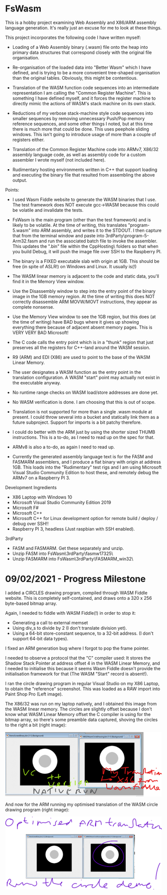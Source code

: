 
FsWasm
======

This is a hobby project examining Web Assembly and X86/ARM 
assembly language generation.  It's really just an excuse for
me to look at these things.

This project incorporates the following code I have written
myself:

- Loading of a Web Assembly binary (.wasm) file onto the heap
  into primary data structures that correspond closely with the
  original file organisation.
  
- Re-organisation of the loaded data into "Better Wasm" which
  I have defined, and is trying to be a more convenient 
  tree-shaped organisation than the original tables.  Obviously,
  this might be contentious.
  
- Translation of the WASM function code sequences into an
  intermediate representation I am calling the "Common Register
  Machine".  This is something I have defined myself, and it
  forces the register machine to directly mimic the actions of
  WASM's stack machine on its own stack.
  
- Reductions of my verbose stack-machine style code sequences 
  into smaller sequences by removing unnecessary Push/Pop memory
  reference sequences, and some other things I noted, but at
  this time there is much more that could be done.  This uses
  peephole sliding windows.  This isn't going to introduce 
  usage of more than a couple of registers either.
  
- Translation of the Common Register Machine code into ARMv7,
  X86/32 assembly language code, as well as assembly code for
  a custom assembler I wrote myself (not included here).

- Rudimentary hosting environments written in C++ that support
  loading and executing the binary file that resulted from 
  assembling the above output.

Points:

- I used Wasm Fiddle website to generate the WASM binaries
  that I use.  The test framework does NOT execute gcc->WASM
  because this could be volatile and invalidate the tests.

- FsWasm is the main program (other than the test framework)
  and is likely to be volatile.  At the time of writing, this
  translates "program-5.wasm" into ARM assembly, and writes
  it to the STDOUT.  I then capture that from the terminal
  window and paste into 3rdParty\program-5-Arm32.fasm and
  run the associated batch file to invoke the assembler.
  This updates the ".bin" file within the CppHosting\ folders
  so that when you build Debug, it will push the image file
  over SSH to the Raspberry PI.
  
- The binary is a FIXED executable slab with origin at 1GB.
  This should be free (in spite of ASLR!) on Windows and Linux.
  It usually is(!)
  
- The WASM linear memory is adjacent to the code and static
  data, you'll find it in the Memory View window.
  
- Use the Disassembly window to step into the entry point
  of the binary image in the 1GB memory region.  At the time
  of writing this does NOT correctly disassemble ARM MOVW/MOVT
  instructions, they appear as complete nonsense.
 
- Use the Memory View window to see the 1GB region, but this
  does (at the time of writing) have BAD bugs where it gives
  up showing everything there because of adjacent absent 
  memory pages.  This is VERY VERY BAD Microsoft!

- The C code calls the entry point which is in a "thunk"
  region that just preserves all the registers for C++-land
  around the WASM session.
  
- R9 (ARM) and EDI (X86) are used to point to the base of the
  WASM Linear Memory.
 
- The user designates a WASM function as the entry point in
  the translation configuration.  A WASM "start" point may
  actually not exist in the executable anyway.

- No runtime range checks on WASM load/store addresses are
  done yet.
  
- No WASM verification is done.  I am choosing that this is
  out of scope.

- Translation is not supported for more than a single .wasm
  module at present.  I could throw several into a bucket and
  statically link them as a future subproject.  Support for 
  imports is a bit patchy therefore.

- I could do better with the ARM just by using the shorter
  sized THUMB instructions.  This is a to-do, as I need to read
  up on the spec for that.
  
- ARMv8 is also a to-do, as again I need to read up.

- Currently the generated assembly language text is for the
  FASM and FASMARM assemblers, and I produce a flat binary
  with origin at address 1GB.  This loads into the "Rudimentary"
  test rigs and I am using Microsoft Visual Studio Community
  Edition to host these, and remotely debug the ARMv7 on a
  Raspberry PI 3.
  
Development Ingredients

- X86 Laptop with Windows 10
- Microsoft Visual Studio Community Edition 2019
- Microsoft F#
- Microsoft C++
- Microsoft C++ for Linux development option for remote
  build / deploy / debug over SSH!!
- Raspberry PI 3, headless  (Just raspbian with SSH enabled).

3rdParty

- FASM and FASMARM.  Get these separately and unzip.
- Unzip FASM into FsWasm\3rdParty\fasmw17325\
- Unzip FASMARM into FsWasm\3rdParty\FASMARM_win32\

09/02/2021 - Progress Milestone
===============================

I added a CIRCLES drawing program, compiled through WASM Fiddle website.
This is completely self-contained, and draws onto a 320 x 256 byte-based
bitmap array.

Again, I needed to fiddle with WASM Fiddle(!) in order to stop it:

- Generating a call to external memset
- Using div_s to divide by 2 (I don't translate division yet).
- Using a 64-bit store-constant sequence, to a 32-bit address. (I don't
  support 64-bit data types).

I fixed an ARM generation bug where I forgot to pop the frame pointer.

I needed to observe a protocol that the "C" compiler used:  It stores
the Shadow Stack Pointer at address offset 4 in the WASM Linear Memory,
and I needed to initialise this because it seems Wasm Fiddle doesn't
provide the initialisation framework for that (The WASM "Start" record
is absent!).

I ran the circle drawing program in regular Visual Studio on my X86 Laptop, 
to obtain the "reference" screenshot.  This was loaded as a RAW import into
Paint Shop Pro (Left image).

The X86/32 was run on my laptop natively, and I obtained this image from the
WASM linear memory.  The circles are slightly offset because I don't know 
what WASM Linear Memory offset the C compiler is using for the bitmap array, 
so there's some preamble data captured, shoving the circles to the right a 
bit (right image):

![Game screenshot](/ReadmeImages/CirclesX86.png)

And now for the ARM running my optimised translation of the WASM circle
drawing program (right image):

![Game screenshot](/ReadmeImages/CirclesARM.png)

